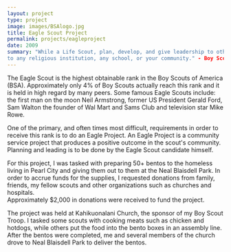 ```yaml
---
layout: project
type: project
image: images/BSAlogo.jpg
title: Eagle Scout Project
permalink: projects/eagleproject
date: 2009
summary: "While a Life Scout, plan, develop, and give leadership to others in a service project helpful 
to any religious institution, any school, or your community." - Boy Scouts Requirements
---
```


The Eagle Scout is the highest obtainable rank in the Boy Scouts of America (BSA).  Approximately only 4% 
of Boy Scouts actually reach this rank and it is held in high regard by many peers. Some 
famous Eagle Scouts include: the first man on the moon Neil Armstrong, former US President 
Gerald Ford, Sam Walton the founder of Wal Mart and Sams Club and television star Mike Rowe.

One of the primary, and often times most difficult, requirements in order to receive this rank is to 
do an Eagle Project.  An Eagle Project is a community service project that produces a positive outcome in the 
scout's community.  Planning and leading is to be done by the Eagle Scout candidate himself.

For this project, I was tasked with preparing 50+ bentos to the homeless living in Pearl City 
and giving them out to them at the Neal Blaisdell Park.  In order to accrue funds for the supplies, I 
requested donations from family, friends, my fellow scouts and other organizations such as churches and hospitals.  
Approximately $2,000 in donations were received to fund the project.  

The project was held at Kahikuonalani Church, the sponsor of my Boy Scout Troop. I tasked some scouts with 
cooking meats such as chicken and hotdogs, while others put the food into the bento boxes in an assembly line.  After 
the bentos were completed, me and several members of the church drove to Neal Blaisdell Park to deliver the bentos.

